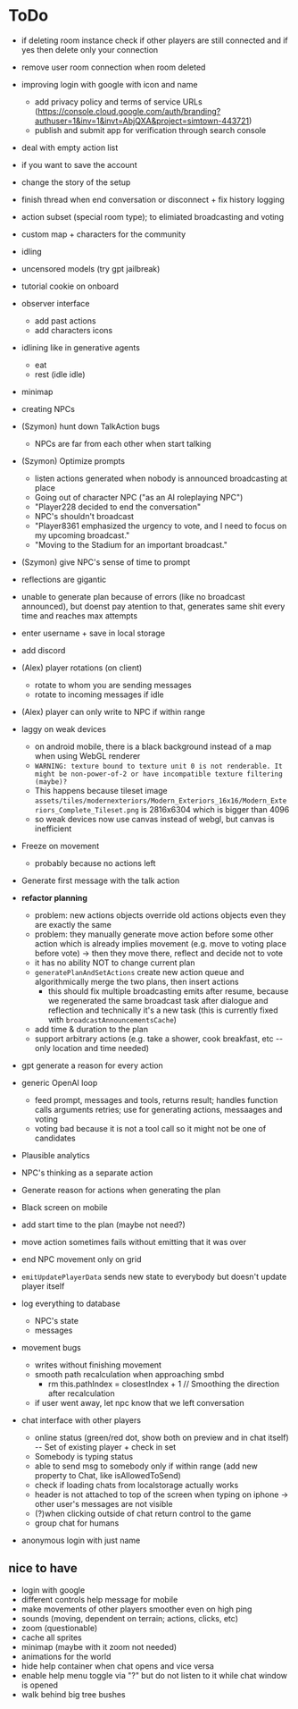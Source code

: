 # ToDo

- if deleting room instance check if other players are still connected and if yes then delete only your connection
- remove user room connection when room deleted
- improving login with google with icon and name
  - add privacy policy and terms of service URLs (https://console.cloud.google.com/auth/branding?authuser=1&inv=1&invt=AbjQXA&project=simtown-443721)
  - publish and submit app for verification through search console
- deal with empty action list
- if you want to save the account
- change the story of the setup
- finish thread when end conversation or disconnect + fix history logging
- action subset (special room type); to elimiated broadcasting and voting
- custom map + characters for the community
- idling
- uncensored models (try gpt jailbreak)
- tutorial cookie on onboard
- observer interface
  - add past actions
  - add characters icons
- idlining like in generative agents
  - eat
  - rest (idle idle)
- minimap
- creating NPCs

- (Szymon) hunt down TalkAction bugs
  - NPCs are far from each other when start talking
- (Szymon) Optimize prompts
  - listen actions generated when nobody is announced broadcasting at place
  - Going out of character NPC ("as an AI roleplaying NPC")
  - "Player228 decided to end the conversation"
  - NPC's shouldn't broadcast
  - "Player8361 emphasized the urgency to vote, and I need to focus on my upcoming broadcast."
  - "Moving to the Stadium for an important broadcast."
- (Szymon) give NPC's sense of time to prompt
- reflections are gigantic
- unable to generate plan because of errors (like no broadcast announced), but doenst pay atention to that, generates same shit every time and reaches max attempts

- enter username + save in local storage
- add discord
- (Alex) player rotations (on client)
  - rotate to whom you are sending messages
  - rotate to incoming messages if idle
- (Alex) player can only write to NPC if within range

- laggy on weak devices
  - on android mobile, there is a black background instead of a map when using WebGL renderer
  - `WARNING: texture bound to texture unit 0 is not renderable. It might be non-power-of-2 or have incompatible texture filtering (maybe)?`
  - This happens because tileset image `assets/tiles/modernexteriors/Modern_Exteriors_16x16/Modern_Exteriors_Complete_Tileset.png` is 2816x6304 which is bigger than 4096
  - so weak devices now use canvas instead of webgl, but canvas is inefficient
- Freeze on movement
  - probably because no actions left
- Generate first message with the talk action
- **refactor planning**
  - problem: new actions objects override old actions objects even they are exactly the same
  - problem: they manually generate move action before some other action which is already implies movement (e.g. move to voting place before vote) -> then they move there, reflect and decide not to vote
  - it has no ability NOT to change current plan
  - `generatePlanAndSetActions` create new action queue and algorithmically merge the two plans, then insert actions
    - this should fix multiple broadcasting emits after resume, because we regenerated the same broadcast task after dialogue and reflection and technically it's a new task (this is currently fixed with `broadcastAnnouncementsCache`)
  - add time & duration to the plan
  - support arbitrary actions (e.g. take a shower, cook breakfast, etc -- only location and time needed)
- gpt generate a reason for every action
- generic OpenAI loop
  - feed prompt, messages and tools, returns result; handles function calls arguments retries; use for generating actions, messaages and voting
  - voting bad because it is not a tool call so it might not be one of candidates
- Plausible analytics
- NPC's thinking as a separate action
- Generate reason for actions when generating the plan
- Black screen on mobile
- add start time to the plan (maybe not need?)
- move action sometimes fails without emitting that it was over
- end NPC movement only on grid
- `emitUpdatePlayerData` sends new state to everybody but doesn't update player itself
- log everything to database
  - NPC's state
  - messages
- movement bugs
  - writes without finishing movement
  - smooth path recalculation when approaching smbd
    - rm this.pathIndex = closestIndex + 1 // Smoothing the direction after recalculation
  - if user went away, let npc know that we left conversation
- chat interface with other players
  - online status (green/red dot, show both on preview and in chat itself) -- Set of existing player + check in set
  - Somebody is typing status
  - able to send msg to somebody only if within range (add new property to Chat, like isAllowedToSend)
  - check if loading chats from localstorage actually works
  - header is not attached to top of the screen when typing on iphone -> other user's messages are not visible
  - (?)when clicking outside of chat return control to the game
  - group chat for humans
- anonymous login with just name

## nice to have

- login with google
- different controls help message for mobile
- make movements of other players smoother even on high ping
- sounds (moving, dependent on terrain; actions, clicks, etc)
- zoom (questionable)
- cache all sprites
- minimap (maybe with it zoom not needed)
- animations for the world
- hide help container when chat opens and vice versa
- enable help menu toggle via "?" but do not listen to it while chat window is opened
- walk behind big tree bushes
